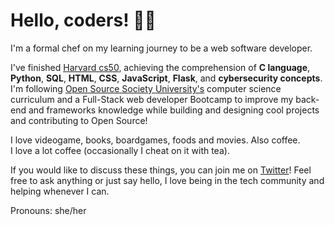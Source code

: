 # Hello, coders! 👋🏻

I'm a formal chef on my learning journey to be a web software developer.

I've finished [Harvard cs50](https://cs50.harvard.edu/college/2021/fall/), achieving the comprehension of **C language**, **Python**, **SQL**, **HTML**, **CSS**, **JavaScript**, **Flask**, and **cybersecurity concepts**. I'm following [Open Source Society University's](https://github.com/ossu/computer-science) computer science curriculum and a Full-Stack web developer Bootcamp to improve my back-end and frameworks knowledge while building and designing cool projects and contributing to Open Source!

I love videogame, books, boardgames, foods and movies. Also coffee.  
I love a lot coffee (occasionally I cheat on it with tea).


If you would like to discuss these things, you can join me on [Twitter](https://twitter.com/KikiDotPy)! 
Feel free to ask anything or just say hello, I love being in the tech community and helping whenever I can.

Pronouns: she/her
